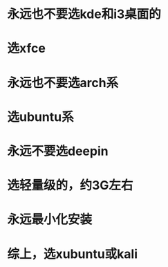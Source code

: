 # 永远也不要选kde和i3桌面的
# 选xfce
# 永远也不要选arch系
# 选ubuntu系
# 永远不要选deepin
# 选轻量级的，约3G左右
# 永远最小化安装
# 综上，选xubuntu或kali
